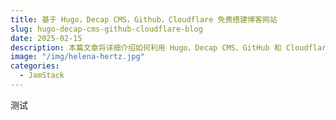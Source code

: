 ```yaml
---
title: 基于 Hugo，Decap CMS，Github，Cloudflare 免费搭建博客网站
slug: hugo-decap-cms-github-cloudflare-blog
date: 2025-02-15
description: 本篇文章将详细介绍如何利用 Hugo、Decap CMS、GitHub 和 Cloudflare 免费搭建一个功能齐全的博客网站。无需任何编程经验，只需按照步骤操作，即可拥有一个快速、安全且易于管理的个人博客。
image: "/img/helena-hertz.jpg"
categories:
  - JamStack
---
```


测试